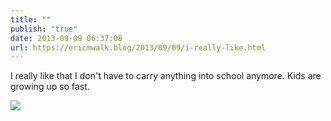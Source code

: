```yaml
---
title: ""
publish: "true"
date: 2013-09-09 06:37:08
url: https://ericmwalk.blog/2013/09/09/i-really-like.html
---
```


I really like that I don't have to carry anything into school anymore. Kids are growing up so fast.

![](https://ericmwalk.blog/uploads/2022/2b476f0d82.jpg)